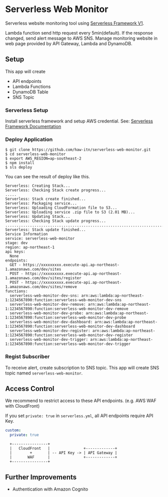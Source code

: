 # Serverless Web Monitor

Serverless website monitoring tool using [Serverless Framework V1](https://serverless.com/).

Lambda function send http request every 5min(default). If the response changed, send alert message to AWS SNS.
Manage monitoring website in web page provided by API Gateway, Lambda and DynamoDB.

## Setup

This app will create

* API endpoints
* Lambda Functions
* DynamoDB Table
* SNS Topic

### Serverless Setup

Install serverless framework and setup AWS credential.
See: [Serverless Framework Documentation](http://docs.serverless.com)

### Deploy Application

```
$ git clone https://github.com/haw-itn/serverless-web-monitor.git
$ cd serverless-web-monitor
$ export AWS_REGION=ap-southeast-2
$ npm install
$ sls deploy
```

You can see the result of deploy like this.

```
Serverless: Creating Stack...
Serverless: Checking Stack create progress...
.....
Serverless: Stack create finished...
Serverless: Packaging service...
Serverless: Uploading CloudFormation file to S3...
Serverless: Uploading service .zip file to S3 (2.01 MB)...
Serverless: Updating Stack...
Serverless: Checking Stack update progress...
......................................................................................................................
Serverless: Stack update finished...
Service Information
service: serverless-web-monitor
stage: dev
region: ap-northeast-1
api keys:
  None
endpoints:
  GET - https://xxxxxxxxx.execute-api.ap-northeast-1.amazonaws.com/dev/sites
  POST - https://xxxxxxxxx.execute-api.ap-northeast-1.amazonaws.com/dev/sites/register
  POST - https://xxxxxxxxx.execute-api.ap-northeast-1.amazonaws.com/dev/sites/remove
functions:
  serverless-web-monitor-dev-sns: arn:aws:lambda:ap-northeast-1:1234567890:function:serverless-web-monitor-dev-sns
  serverless-web-monitor-dev-remove: arn:aws:lambda:ap-northeast-1:1234567890:function:serverless-web-monitor-dev-remove
  serverless-web-monitor-dev-probe: arn:aws:lambda:ap-northeast-1:1234567890:function:serverless-web-monitor-dev-probe
  serverless-web-monitor-dev-dashboard: arn:aws:lambda:ap-northeast-1:1234567890:function:serverless-web-monitor-dev-dashboard
  serverless-web-monitor-dev-register: arn:aws:lambda:ap-northeast-1:1234567890:function:serverless-web-monitor-dev-register
  serverless-web-monitor-dev-trigger: arn:aws:lambda:ap-northeast-1:1234567890:function:serverless-web-monitor-dev-trigger
```

### Regist Subscriber
To receive alert, create subscription to SNS topic. This app will create SNS topic named `serverless-web-monitor`.

## Access Control

We recommend to restrict access to these API endpoints.
(e.g. AWS WAF with CloudFront)

If you set `private: true` in `serverless.yml`, all API endpoints require API Key.

```serverless.yml
custom:
  private: true 
```

```
  +----------------+               
  |   CloudFront   |               +-------------+
  |        +       | -- API Key -> | API Gateway |
  |       WAF      |               +-------------+
  +----------------+               

```

## Further Improvements
* Authentication with Amazon Cognito
